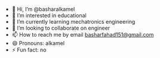 - 👋 Hi, I’m @basharalkamel
- 👀 I’m interested in educational 
- 🌱 I’m currently learning mechatronics engineering 
- 💞️ I’m looking to collaborate on engineer
- 📫 How to reach me by email basharfahad151@gmail.com
- 😄 Pronouns: alkamel
- ⚡ Fun fact: no

<!---
basharalkamel/basharalkamel is a ✨ special ✨ repository because its `README.md` (this file) appears on your GitHub profile.
You can click the Preview link to take a look at your changes.
--->
